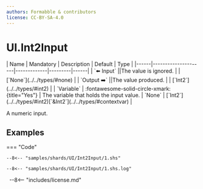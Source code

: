 ```yaml
---
authors: Formabble & contributors
license: CC-BY-SA-4.0
---
```



# UI.Int2Input

<div class="sh-parameters" markdown="1">
| Name | Mandatory | Description | Default | Type |
|------|---------------------|-------------|---------|------|
| `⬅️ Input` ||The value is ignored. | | [`None`](../../types/#none) |
| `Output ➡️` ||The value produced. | | [`Int2`](../../types/#int2) |
| `Variable` | :fontawesome-solid-circle-xmark:{title="Yes"}  | The variable that holds the input value. | `None` | [`Int2`](../../types/#int2)[`&Int2`](../../types/#contextvar) |

</div>

A numeric input.

## Examples

=== "Code"

  ```x86asm linenums="1"
  --8<-- "samples/shards/UI/Int2Input/1.shs"
  ```

  ```
  --8<-- "samples/shards/UI/Int2Input/1.shs.log"
  ```
&nbsp;
--8<-- "includes/license.md"

